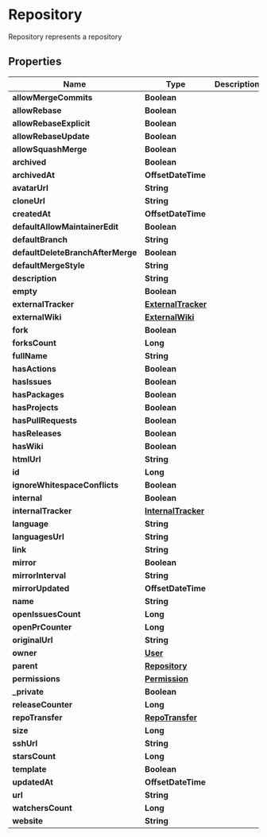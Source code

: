 

# Repository

Repository represents a repository

## Properties

| Name | Type | Description | Notes |
|------------ | ------------- | ------------- | -------------|
|**allowMergeCommits** | **Boolean** |  |  [optional] |
|**allowRebase** | **Boolean** |  |  [optional] |
|**allowRebaseExplicit** | **Boolean** |  |  [optional] |
|**allowRebaseUpdate** | **Boolean** |  |  [optional] |
|**allowSquashMerge** | **Boolean** |  |  [optional] |
|**archived** | **Boolean** |  |  [optional] |
|**archivedAt** | **OffsetDateTime** |  |  [optional] |
|**avatarUrl** | **String** |  |  [optional] |
|**cloneUrl** | **String** |  |  [optional] |
|**createdAt** | **OffsetDateTime** |  |  [optional] |
|**defaultAllowMaintainerEdit** | **Boolean** |  |  [optional] |
|**defaultBranch** | **String** |  |  [optional] |
|**defaultDeleteBranchAfterMerge** | **Boolean** |  |  [optional] |
|**defaultMergeStyle** | **String** |  |  [optional] |
|**description** | **String** |  |  [optional] |
|**empty** | **Boolean** |  |  [optional] |
|**externalTracker** | [**ExternalTracker**](ExternalTracker.md) |  |  [optional] |
|**externalWiki** | [**ExternalWiki**](ExternalWiki.md) |  |  [optional] |
|**fork** | **Boolean** |  |  [optional] |
|**forksCount** | **Long** |  |  [optional] |
|**fullName** | **String** |  |  [optional] |
|**hasActions** | **Boolean** |  |  [optional] |
|**hasIssues** | **Boolean** |  |  [optional] |
|**hasPackages** | **Boolean** |  |  [optional] |
|**hasProjects** | **Boolean** |  |  [optional] |
|**hasPullRequests** | **Boolean** |  |  [optional] |
|**hasReleases** | **Boolean** |  |  [optional] |
|**hasWiki** | **Boolean** |  |  [optional] |
|**htmlUrl** | **String** |  |  [optional] |
|**id** | **Long** |  |  [optional] |
|**ignoreWhitespaceConflicts** | **Boolean** |  |  [optional] |
|**internal** | **Boolean** |  |  [optional] |
|**internalTracker** | [**InternalTracker**](InternalTracker.md) |  |  [optional] |
|**language** | **String** |  |  [optional] |
|**languagesUrl** | **String** |  |  [optional] |
|**link** | **String** |  |  [optional] |
|**mirror** | **Boolean** |  |  [optional] |
|**mirrorInterval** | **String** |  |  [optional] |
|**mirrorUpdated** | **OffsetDateTime** |  |  [optional] |
|**name** | **String** |  |  [optional] |
|**openIssuesCount** | **Long** |  |  [optional] |
|**openPrCounter** | **Long** |  |  [optional] |
|**originalUrl** | **String** |  |  [optional] |
|**owner** | [**User**](User.md) |  |  [optional] |
|**parent** | [**Repository**](Repository.md) |  |  [optional] |
|**permissions** | [**Permission**](Permission.md) |  |  [optional] |
|**_private** | **Boolean** |  |  [optional] |
|**releaseCounter** | **Long** |  |  [optional] |
|**repoTransfer** | [**RepoTransfer**](RepoTransfer.md) |  |  [optional] |
|**size** | **Long** |  |  [optional] |
|**sshUrl** | **String** |  |  [optional] |
|**starsCount** | **Long** |  |  [optional] |
|**template** | **Boolean** |  |  [optional] |
|**updatedAt** | **OffsetDateTime** |  |  [optional] |
|**url** | **String** |  |  [optional] |
|**watchersCount** | **Long** |  |  [optional] |
|**website** | **String** |  |  [optional] |




